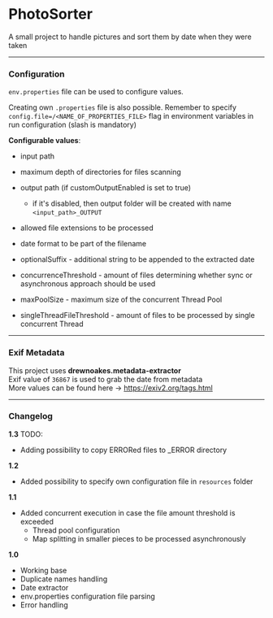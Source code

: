 # PhotoSorter

A small project to handle pictures and sort them by date when they were taken

---
### Configuration
`env.properties` file can be used to configure values.

Creating own `.properties` file is also possible. Remember to specify
`config.file=/<NAME_OF_PROPERTIES_FILE>` flag in environment variables in run configuration (slash is mandatory)
 
**Configurable values**: 
- input path
- maximum depth of directories for files scanning
- output path (if customOutputEnabled is set to true)
  - if it's disabled, then output folder will be created with name `<input_path>_OUTPUT` 
- allowed file extensions to be processed
- date format to be part of the filename
- optionalSuffix - additional string to be appended to the extracted date

- concurrenceThreshold - amount of files determining whether sync or asynchronous approach should be used
- maxPoolSize - maximum size of the concurrent Thread Pool
- singleThreadFileThreshold - amount of files to be processed by single concurrent Thread

---
### Exif Metadata


This project uses **drewnoakes.metadata-extractor** \
Exif value of `36867` is used to grab the date from metadata \
More values can be found here -> https://exiv2.org/tags.html

---

### Changelog

**1.3** TODO:
- Adding possibility to copy ERRORed files to _ERROR directory

**1.2** 
- Added possibility to specify own configuration file in `resources` folder

**1.1**
- Added concurrent execution in case the file amount threshold is exceeded
  - Thread pool configuration
  - Map splitting in smaller pieces to be processed asynchronously

**1.0** 
- Working base
- Duplicate names handling
- Date extractor
- env.properties configuration file parsing
- Error handling

